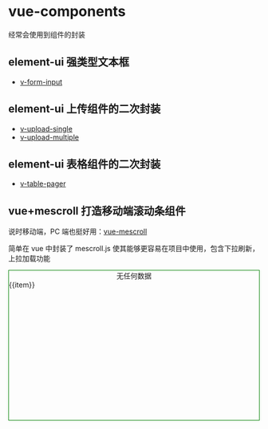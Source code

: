 # vue-components

经常会使用到组件的封装

## element-ui 强类型文本框

- [v-form-input](./element-ui-input.md)

## element-ui 上传组件的二次封装

- [v-upload-single](./element-ui-upload.md#单选上传)
- [v-upload-multiple](./element-ui-upload.md#多选上传)

## element-ui 表格组件的二次封装

- [v-table-pager](./element-ui-table.md)

## vue+mescroll 打造移动端滚动条组件

说时移动端，PC 端也挺好用：[vue-mescroll](./vue-mescroll.md)

简单在 vue 中封装了 mescroll.js 使其能够更容易在项目中使用，包含下拉刷新，上拉加载功能

<div style="height:300px;border:1px solid green;">
  <v-scroll-full ref="myscrollfull"  @load="loadData">
    <div slot="empty" style="text-align:center">无任何数据</div>
    <div v-for="(item,index) in list" :key="index">
    {{item}}
    </div>
  </v-scroll-full>
</div>

<script>
export default {
  data () {
    return {
      list: []
    }
  },
  methods:{
      loadData(pageIndex){
        setTimeout(()=>{
            if(pageIndex==1)this.list=[]
            for(var i=0;i<20;i++){
                this.list.push(pageIndex+'_'+i)
            }
            this.$refs.myscrollfull.endByPage(this.list.length,3)
        },1000)
      }
  }
}
</script>
